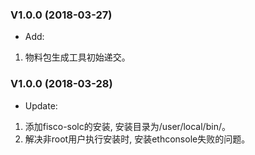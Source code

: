 ### V1.0.0 (2018-03-27)  

* Add:
1. 物料包生成工具初始递交。  

### V1.0.0 (2018-03-28)  
* Update:  
1. 添加fisco-solc的安装, 安装目录为/user/local/bin/。  
2. 解决非root用户执行安装时, 安装ethconsole失败的问题。 